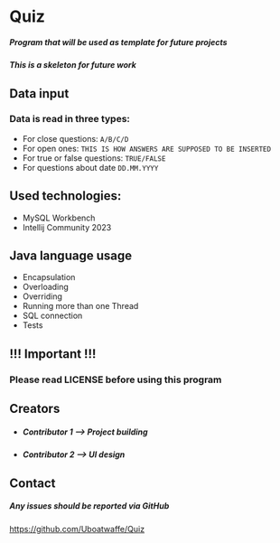 # Quiz
##### Program that will be used as template for future projects 
##### This is a skeleton for future work

## Data input
### Data is read in three types:
- For close questions:
```A/B/C/D```
- For open ones:
```THIS IS HOW ANSWERS ARE SUPPOSED TO BE INSERTED```
- For true or false questions:
```TRUE/FALSE```
- For questions about date
``DD.MM.YYYY``

## Used technologies:
- MySQL Workbench
- Intellij Community 2023
 
## Java language usage
- Encapsulation
- Overloading
- Overriding
- Running more than one Thread
- SQL connection
- Tests

## !!! Important !!!
### Please read LICENSE before using this program

## Creators
- ##### Contributor 1 --> Project building
- ##### Contributor 2 --> UI design

## Contact
##### Any issues should be reported via GitHub
https://github.com/Uboatwaffe/Quiz
